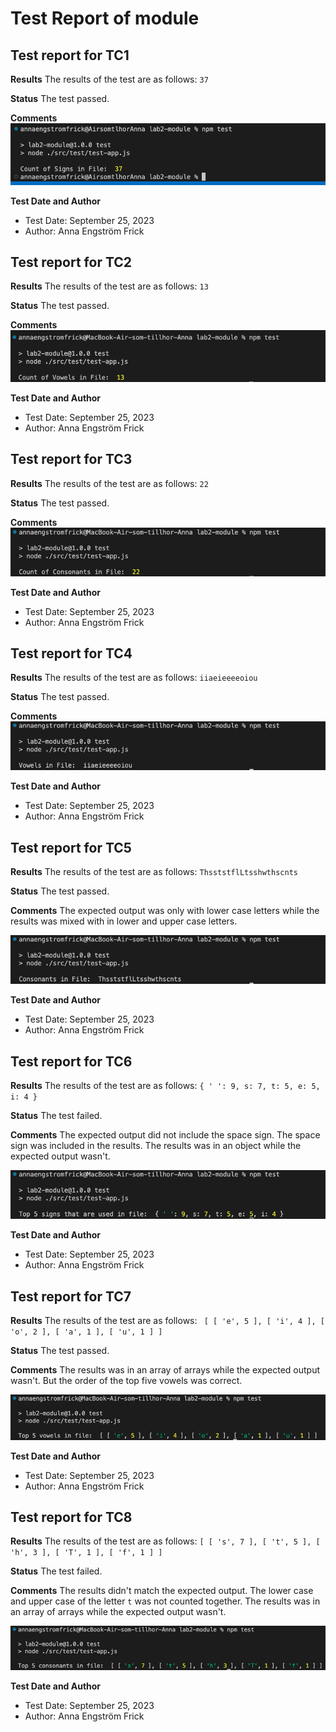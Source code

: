 # Test Report of module

## Test report for TC1

**Results**
The results of the test are as follows:
`37`

**Status**
The test passed.

**Comments**
![TC1 Output](../img/TC1.2.png)

**Test Date and Author**

- Test Date: September 25, 2023
- Author: Anna Engström Frick

## Test report for TC2

**Results**
The results of the test are as follows:
`13`

**Status**
The test passed.

**Comments**
![TC2 Output](../img/TC2.png)

**Test Date and Author**

- Test Date: September 25, 2023
- Author: Anna Engström Frick

## Test report for TC3

**Results**
The results of the test are as follows:
`22`

**Status**
The test passed.

**Comments**
![TC3 Output](../img/TC3.png)

**Test Date and Author**

- Test Date: September 25, 2023
- Author: Anna Engström Frick

## Test report for TC4

**Results**
The results of the test are as follows:
`iiaeieeeeoiou`

**Status**
The test passed.

**Comments**
![TC4 Output](../img/TC4.png)

**Test Date and Author**

- Test Date: September 25, 2023
- Author: Anna Engström Frick

## Test report for TC5

**Results**
The results of the test are as follows:
`ThsststflLtsshwthscnts`

**Status**
The test passed.

**Comments**
The expected output was only with lower case letters while the results was mixed with in lower and upper case letters.

![TC5 Output](../img/TC5.png)

**Test Date and Author**

- Test Date: September 25, 2023
- Author: Anna Engström Frick

## Test report for TC6

**Results**
The results of the test are as follows:
`{ ' ': 9, s: 7, t: 5, e: 5, i: 4 }`

**Status**
The test failed.

**Comments**
The expected output did not include the space sign. The space sign was included in the results. The results was in an object while the expected output wasn't.

![TC6 Output](../img/TC6.png)

**Test Date and Author**

- Test Date: September 25, 2023
- Author: Anna Engström Frick

## Test report for TC7

**Results**
The results of the test are as follows:
` [ [ 'e', 5 ], [ 'i', 4 ], [ 'o', 2 ], [ 'a', 1 ], [ 'u', 1 ] ]`

**Status**
The test passed.

**Comments**
The results was in an array of arrays while the expected output wasn't. But the order of the top five vowels was correct.

![TC7 Output](../img/TC7.png)

**Test Date and Author**

- Test Date: September 25, 2023
- Author: Anna Engström Frick

## Test report for TC8

**Results**
The results of the test are as follows:
`[ [ 's', 7 ], [ 't', 5 ], [ 'h', 3 ], [ 'T', 1 ], [ 'f', 1 ] ]`

**Status**
The test failed.

**Comments**
The results didn't match the expected output. The lower case and upper case of the letter `t` was not counted together. The results was in an array of arrays while the expected output wasn't.

![TC8 Output](../img/TC8.png)

**Test Date and Author**

- Test Date: September 25, 2023
- Author: Anna Engström Frick
